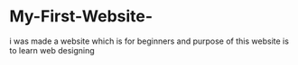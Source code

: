 # My-First-Website-
i was made a website which is for beginners and purpose of this website is to learn web designing 
